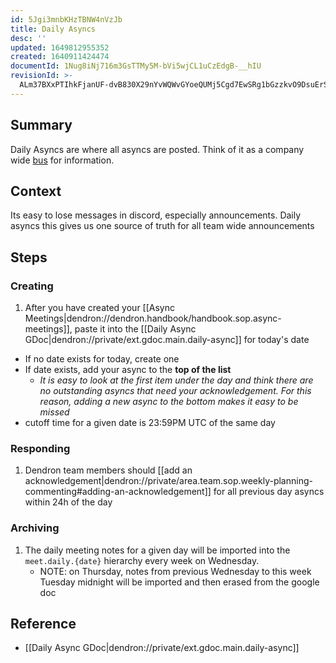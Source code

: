 ```yaml
---
id: 5Jgi3mnbKHzTBNW4nVzJb
title: Daily Asyncs
desc: ''
updated: 1649812955352
created: 1640911424474
documentId: 1Nug8iNj716m3GsTTMy5M-bVi5wjCL1uCzEdgB-__hIU
revisionId: >-
  ALm37BXxPTIhkFjanUF-dvB830X29nYvWQWvGYoeQUMj5Cgd7EwSRg1bGzzkvO9DsuErSzRbCwMRcL0Fll2qQg
---
```


## Summary

Daily Asyncs are where all asyncs are posted. Think of it as a company wide [bus](https://en.wikipedia.org/wiki/Bus_(computing)) for information. 

## Context

Its easy to lose messages in discord, especially announcements. Daily asyncs this gives us one source of truth for all team wide announcements

## Steps

### Creating
1. After you have created your [[Async Meetings|dendron://dendron.handbook/handbook.sop.async-meetings]], paste it into the [[Daily Async GDoc|dendron://private/ext.gdoc.main.daily-async]] for today's date
  - If no date exists for today, create one
  - If date exists, add your async to the **top of the list**
    - *It is easy to look at the first item under the day and think there are no outstanding asyncs that need your acknowledgement. For this reason, adding a new async to the bottom makes it easy to be missed*
  - cutoff time for a given date is 23:59PM UTC of the same day

### Responding
1. Dendron team members should [[add an acknowledgement|dendron://private/area.team.sop.weekly-planning-commenting#adding-an-acknowledgement]] for all previous day asyncs within 24h of the day

### Archiving
1. The daily meeting notes for a given day will be imported into the `meet.daily.{date}` hierarchy every week on Wednesday. 
    - NOTE: on Thursday, notes from previous Wednesday to this week Tuesday midnight will be imported and then erased from the google doc

## Reference
- [[Daily Async GDoc|dendron://private/ext.gdoc.main.daily-async]]
